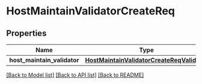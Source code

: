 # HostMaintainValidatorCreateReq

## Properties
Name | Type | Description | Notes
------------ | ------------- | ------------- | -------------
**host_maintain_validator** | [**HostMaintainValidatorCreateReqValidator**](HostMaintainValidatorCreateReqValidator.md) |  | [optional] 

[[Back to Model list]](../README.md#documentation-for-models) [[Back to API list]](../README.md#documentation-for-api-endpoints) [[Back to README]](../README.md)


